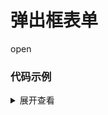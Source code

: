 # 弹出框表单

  <div>
    <el-card>
    <el-button type="primary" @click="open">open</el-button>
    <xc-modal-form
      isScroll
      :options="options"
      title="编辑用户"
      width="50%"
      v-model:visible="visible"
      :on-change="handleChange"
      :on-success="handleSuccess"
    >
      <template #footer="scope">
        <el-button @click="cancel(scope.form)">取消</el-button>
        <el-button type="primary" @click="confirm(scope.form)">确认</el-button>
      </template>
      <template #uploadArea>
        <el-button size="small" type="primary">Click to upload</el-button>
      </template>
      <template #uploadTip>
        <div style="color: #ccc;font-size: 12px;">jpg/png files with a size less than 500kb</div>
      </template>
    </xc-modal-form>
    </el-card>
  </div>


<script setup>
import { ref } from 'vue'
import { ElMessage } from 'element-plus'

let visible = ref(false)
let open = () => {
  visible.value = true
}
let options  = [
  {
    type: 'input',
    value: '',
    label: '用户名',
    prop: 'username',
    placeholder: '请输入用户名',
    rules: [
      {
        required: true,
        message: '用户名不能为空',
        trigger: 'blur'
      },
      {
        min: 2,
        max: 6,
        message: '用户名在2-6位之间',
        trigger: 'blur'
      }
    ],
    attrs: {
      clearable: true
    }
  },
  {
    type: 'input',
    value: '',
    label: '密码',
    prop: 'password',
    placeholder: '请输入密码',
    rules: [
      {
        required: true,
        message: '密码不能为空',
        trigger: 'blur'
      },
      {
        min: 6,
        max: 15,
        message: '密码在6-15位之间',
        trigger: 'blur'
      }
    ],
    attrs: {
      showPassword: true,
      clearable: true
    }
  },
  {
    type: 'select',
    value: '',
    placeholder: '请选择职位',
    prop: 'role',
    label: '职位',
    attrs: {
      style: {
        width: '100%'
      },
    },
    rules: [
      {
        required: true,
        message: '职位不能为空',
        trigger: 'change'
      }
    ],
    children: [
      {
        type: 'option',
        label: '经理',
        value: '1'
      },
      {
        type: 'option',
        label: '主管',
        value: '2'
      },
      {
        type: 'option',
        label: '员工',
        value: '3'
      }
    ]
  },
  {
    type: 'checkbox-group',
    value: [],
    prop: 'like',
    label: '爱好',
    rules: [
      {
        required: true,
        message: '爱好不能为空',
        trigger: 'change'
      }
    ],
    children: [
      {
        type: 'checkbox',
        label: '足球',
        value: '1'
      },
      {
        type: 'checkbox',
        label: '篮球',
        value: '2'
      },
      {
        type: 'checkbox',
        label: '排球',
        value: '3'
      }
    ]
  },
  {
    type: 'radio-group',
    value: '',
    prop: 'gender',
    label: '性别',
    rules: [
      {
        required: true,
        message: '性别不能为空',
        trigger: 'change'
      }
    ],
    children: [
      {
        type: 'radio',
        label: '男',
        value: 'male'
      },
      {
        type: 'radio',
        label: '女',
        value: 'female'
      },
      {
        type: 'radio',
        label: '保密',
        value: 'not'
      }
    ]
  },
  {
    type: 'upload',
    label: '上传',
    prop: 'pic',
    uploadAttrs: {
      action: 'https://jsonplaceholder.typicode.com/posts/',
      multiple: true,
      limit: 3
    },
    rules: [
      {
        required: true,
        message: '图片不能为空',
        trigger: 'blur'
      }
    ],
  },
  {
    type: 'editor',
    value: '',
    prop: 'desc',
    label: '描述',
    placeholder: '请输入描述',
    rules: [
      {
        required: true,
        message: '描述不能为空',
        trigger: 'blur'
      }
    ]
  }
]



let confirm = (form) => {
  let validate = form.validate()
  validate((valid) => {
    if (valid) {
      console.log(form.getFormData)
      ElMessage.success('验证成功')
    } else {
      ElMessage.error('表单填写有误,请检查')
    }
  })
}

let cancel = (form) => {

}
let handleSuccess = (val) => {
  console.log('success')
  console.log(val)
}
let handleChange = (val) => {
  console.log('change')
  console.log(val)
}
</script>

### 代码示例

<details>
<summary>展开查看</summary>

  ``` html

   <div>
    <el-card>
    <el-button type="primary" @click="open">open</el-button>
    <xc-modal-form
      isScroll
      :options="options"
      title="编辑用户"
      width="50%"
      v-model:visible="visible"
      :on-change="handleChange"
      :on-success="handleSuccess"
    >
      <template #footer="scope">
        <el-button @click="cancel(scope.form)">取消</el-button>
        <el-button type="primary" @click="confirm(scope.form)">确认</el-button>
      </template>
      <template #uploadArea>
        <el-button size="small" type="primary">Click to upload</el-button>
      </template>
      <template #uploadTip>
        <div style="color: #ccc;font-size: 12px;">jpg/png files with a size less than 500kb</div>
      </template>
    </xc-modal-form>
    </el-card>
  </div>


  ```

  ``` js 

    <script setup>
import { ref } from 'vue'
import { ElMessage } from 'element-plus'

let visible = ref(false)
let open = () => {
  visible.value = true
}
let options  = [
  {
    type: 'input',
    value: '',
    label: '用户名',
    prop: 'username',
    placeholder: '请输入用户名',
    rules: [
      {
        required: true,
        message: '用户名不能为空',
        trigger: 'blur'
      },
      {
        min: 2,
        max: 6,
        message: '用户名在2-6位之间',
        trigger: 'blur'
      }
    ],
    attrs: {
      clearable: true
    }
  },
  {
    type: 'input',
    value: '',
    label: '密码',
    prop: 'password',
    placeholder: '请输入密码',
    rules: [
      {
        required: true,
        message: '密码不能为空',
        trigger: 'blur'
      },
      {
        min: 6,
        max: 15,
        message: '密码在6-15位之间',
        trigger: 'blur'
      }
    ],
    attrs: {
      showPassword: true,
      clearable: true
    }
  },
  {
    type: 'select',
    value: '',
    placeholder: '请选择职位',
    prop: 'role',
    label: '职位',
    attrs: {
      style: {
        width: '100%'
      },
    },
    rules: [
      {
        required: true,
        message: '职位不能为空',
        trigger: 'change'
      }
    ],
    children: [
      {
        type: 'option',
        label: '经理',
        value: '1'
      },
      {
        type: 'option',
        label: '主管',
        value: '2'
      },
      {
        type: 'option',
        label: '员工',
        value: '3'
      }
    ]
  },
  {
    type: 'checkbox-group',
    value: [],
    prop: 'like',
    label: '爱好',
    rules: [
      {
        required: true,
        message: '爱好不能为空',
        trigger: 'change'
      }
    ],
    children: [
      {
        type: 'checkbox',
        label: '足球',
        value: '1'
      },
      {
        type: 'checkbox',
        label: '篮球',
        value: '2'
      },
      {
        type: 'checkbox',
        label: '排球',
        value: '3'
      }
    ]
  },
  {
    type: 'radio-group',
    value: '',
    prop: 'gender',
    label: '性别',
    rules: [
      {
        required: true,
        message: '性别不能为空',
        trigger: 'change'
      }
    ],
    children: [
      {
        type: 'radio',
        label: '男',
        value: 'male'
      },
      {
        type: 'radio',
        label: '女',
        value: 'female'
      },
      {
        type: 'radio',
        label: '保密',
        value: 'not'
      }
    ]
  },
  {
    type: 'upload',
    label: '上传',
    prop: 'pic',
    uploadAttrs: {
      action: 'https://jsonplaceholder.typicode.com/posts/',
      multiple: true,
      limit: 3
    },
    rules: [
      {
        required: true,
        message: '图片不能为空',
        trigger: 'blur'
      }
    ],
  },
  {
    type: 'editor',
    value: '',
    prop: 'desc',
    label: '描述',
    placeholder: '请输入描述',
    rules: [
      {
        required: true,
        message: '描述不能为空',
        trigger: 'blur'
      }
    ]
  }
]



let confirm = (form) => {
  let validate = form.validate()
  validate((valid) => {
    if (valid) {
      console.log(form.getFormData)
      ElMessage.success('验证成功')
    } else {
      ElMessage.error('表单填写有误,请检查')
    }
  })
}

let cancel = (form) => {

}
let handleSuccess = (val) => {
  console.log('success')
  console.log(val)
}
let handleChange = (val) => {
  console.log('change')
  console.log(val)
}
</script>

  ```
  <br/>

</details>
